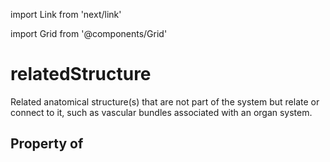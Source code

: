 import Link from 'next/link'
  
import Grid from '@components/Grid'

# relatedStructure

Related anatomical structure(s) that are not part of the system but relate or connect to it, such as vascular bundles associated with an organ system.

## Property of



